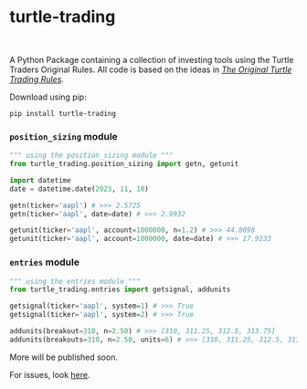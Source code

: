 # turtle-trading
<br>

A Python Package containing a collection of investing tools using the Turtle Traders Original Rules. All code is based on the ideas in [_The Original Turtle Trading Rules_](https://oxfordstrat.com/coasdfASD32/uploads/2016/01/turtle-rules.pdf). 

Download using pip:

```batch
pip install turtle-trading
```

### `position_sizing` module
```python
""" using the position_sizing module """
from turtle_trading.position_sizing import getn, getunit

import datetime
date = datetime.date(2023, 11, 10)

getn(ticker='aapl') # >>> 2.5725
getn(ticker='aapl', date=date) # >>> 2.9932

getunit(ticker='aapl', account=1000000, n=1.2) # >>> 44.8898
getunit(ticker='aapl', account=1000000, date=date) # >>> 17.9233
```

### `entries` module
```python
""" using the entries module """
from turtle_trading.entries import getsignal, addunits

getsignal(ticker='aapl', system=1) # >>> True
getsignal(ticker='aapl', system=2) # >>> True

addunits(breakout=310, n=2.50) # >>> [310, 311.25, 312.5, 313.75]
addunits(breakouts=310, n=2.50, units=6) # >>> [310, 311.25, 312.5, 313.75, 315.0, 316.25]
```

More will be published soon.

For issues, look [here](https://github.com/gabekutner/turtle-trading/blob/main/.github/ISSUE_TEMPLATE.md).